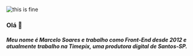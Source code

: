 ![this is fine](https://i.pinimg.com/originals/10/7a/97/107a97ca5bd4a571edcebec54a66fc32.jpg)

### Olá 👋

##### Meu nome é Marcelo Soares e trabalho como Front-End desde 2012 e atualmente trabalho na Timepix, uma produtora digital de Santos-SP.

<!--
**marcelosrp/marcelosrp** is a ✨ _special_ ✨ repository because its `README.md` (this file) appears on your GitHub profile.

Here are some ideas to get you started:

- 🔭 I’m currently working on ...
- 🌱 I’m currently learning ...
- 👯 I’m looking to collaborate on ...
- 🤔 I’m looking for help with ...
- 💬 Ask me about ...
- 📫 How to reach me: ...
- 😄 Pronouns: ...
- ⚡ Fun fact: ...
-->
